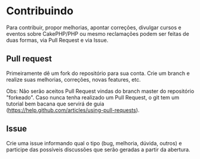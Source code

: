 Contribuindo
=============

Para contribuir, propor melhorias, apontar correções, divulgar cursos e eventos sobre 
CakePHP/PHP ou mesmo reclamações podem ser feitas de duas formas, 
via Pull Request e via Issue.


Pull request
-------------

Primeiramente dê um fork do repositório para sua conta. Crie um branch e realize 
suas melhorias, correções, novas features, etc.

Obs: Não serão aceitos Pull Request vindas do branch master do repositório "forkeado". 
Caso nunca tenha realizado um Pull Request, o git tem um tutorial bem bacana que 
servirá de guia (https://help.github.com/articles/using-pull-requests).



Issue
-------

Crie uma issue informando qual o tipo (bug, melhoria, dúvida, outros) e participe 
das possíveis discussões que serão geradas a partir da abertura.


